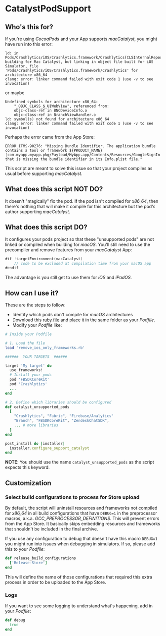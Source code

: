 # CatalystPodSupport
## Who's this for?
If you're using _CocoaPods_ and your App supports _macCatalyst_, you might have run into this error:
```
ld: in Pods/Crashlytics/iOS/Crashlytics.framework/Crashlytics(CLSInternalReport.o), building for Mac Catalyst, but linking in object file built for iOS Simulator, file 'Pods/Crashlytics/iOS/Crashlytics.framework/Crashlytics' for architecture x86_64
clang: error: linker command failed with exit code 1 (use -v to see invocation)
```
or maybe
```
Undefined symbols for architecture x86_64:
    "_OBJC_CLASS_$_UIWebView", referenced from:
    objc-class-ref in BNCDeviceInfo.o
    objc-class-ref in BranchViewHandler.o
ld: symbol(s) not found for architecture x86_64
clang: error: linker command failed with exit code 1 (use -v to see invocation)
```
Perhaps the error came from the App Store:
```
ERROR ITMS-90276: "Missing Bundle Identifier. The application bundle contains a tool or framework ${PRODUCT_NAME} [com.myapp.myapp.pkg/Payload/MyApp.app/Contents/Resources/GoogleSignIn.bundle] that is missing the bundle identifier in its Info.plist file."
```

This script are meant to solve this issue so that your project compiles as usual before supporting _macCatalyst_.

## What does this script NOT DO?
It doesn't "magically" fix the pod. If the pod isn't compiled for _x86_64_, then there's nothing that will make it compile for this architecture but the pod's author supporting _macCatalyst_.

## What does this script DO?
It configures your pods project so that these "unsupported pods" are not linked or compiled when building for _macOS_. You'll still need to use the precompiler and remove features from your _macCatalyst_ App:
```swift
#if !targetEnvironment(macCatalyst) 
    // code to be excluded at compilation time from your macOS app
#endif
```
The advantage is you still get to use them for _iOS_ and _iPadOS_.

## How can I use it?
These are the steps to follow:

- Identify which pods don't compile for _macOS_ architectures
- Download this [ruby file](/remove_ios_only_frameworks.rb) and place it in the same folder as your _Podfile_.
- Modify your _Podfile_ like:

```ruby
# Inside your Podfile

# 1. Load the file
load 'remove_ios_only_frameworks.rb'

######  YOUR TARGETS  ######

target 'My target' do   
  use_frameworks!   
  # Install your pods   
  pod 'FBSDKCoreKit'
  pod 'Crashlytics' 
  ...
end

# 2. Define which libraries should be configured
def catalyst_unsupported_pods
  [
    "Crashlytics", "Fabric", "Firebase/Analytics"
    "Branch", "FBSDKCoreKit", "ZendeskChatSDK",
    ... # more libraries
  ]
end

post_install do |installer|   
  installer.configure_support_catalyst
end
```

**NOTE**: You should use the name `catalyst_unsupported_pods` as the script expects this keyword.

## Customization

### Select build configurations to process for Store upload
By default, the script will uninstall resources and frameworks not compiled for _x86_64_ in all build configurations that have `DEBUG=1` in the preprocessor macros, a.k.a. _GCC_PREPROCESSOR_DEFINITIONS_. This will prevent errors from the App Store. It basically skips embedding resources and frameworks that shouldn't be included in the final archive.

If you use any configuration to debug that doesn't have this macro `DEBUG=1` you might run into issues when debugging in simulators. If so, please add this to your _Podfile_:

```ruby
def release_build_configurations
  ['Release-Store']
end
```

This will define the name of those configurations that required this extra process in order to be uploaded to the App Store.

### Logs
If you want to see some logging to understand what's happening, add in your _Podfile_:
```ruby
def debug
  true
end
```


